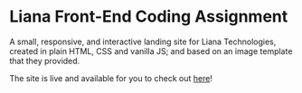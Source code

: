 # Liana Front-End Coding Assignment 

A small, responsive, and interactive landing site for Liana Technologies, created in plain HTML, CSS and vanilla JS; and based on an image template that they provided.

The site is live and available for you to check out [here](https://markvicuna.github.io/liana-assignment/)!